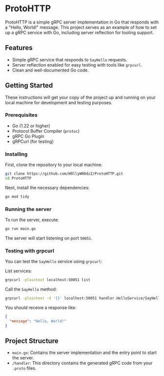 # ProtoHTTP

ProtoHTTP is a simple gRPC server implementation in Go that responds with a "Hello, World!" message. This project serves as an example of how to set up a gRPC service with Go, including server reflection for tooling support.

## Features

- Simple gRPC service that responds to `SayHello` requests.
- Server reflection enabled for easy testing with tools like `grpcurl`.
- Clean and well-documented Go code.

## Getting Started

These instructions will get your copy of the project up and running on your local machine for development and testing purposes.

### Prerequisites

- Go (1.22 or higher)
- Protocol Buffer Compiler (`protoc`)
- gRPC Go Plugin
- gRPCurl (for testing)

### Installing

First, clone the repository to your local machine:

```sh
git clone https://github.com/H0llyW00dzZ/ProtoHTTP.git
cd ProtoHTTP
```

Next, install the necessary dependencies:

```sh
go mod tidy
```

### Running the server

To run the server, execute:

```sh
go run main.go
```

The server will start listening on port `50051`.

### Testing with grpcurl

You can test the `SayHello` service using `grpcurl`:

List services:

```sh
grpcurl -plaintext localhost:50051 list
```

Call the `SayHello` method:

```sh
grpcurl -plaintext -d '{}' localhost:50051 handler.HelloService/SayHello
```

You should receive a response like:

```json
{
  "message": "Hello, World!"
}
```

## Project Structure

- `main.go`: Contains the server implementation and the entry point to start the server.
- `/handler`: This directory contains the generated gRPC code from your `.proto` files.
